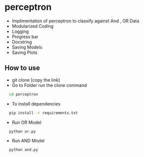 # perceptron
+ Implimentation of perceptron to classify against And , OR Data
+ Modularized Coding
+ Logging
+ Progress bar
+ Docstring
+ Saving Models
+ Saving Plots

## How to use 
+ git clone [copy the link]
+ Go to Folder run the clone command
```bash
  cd perceptron
```
+ To install dependencies
```bash
  pip install -r requirements.txt
```
+ Run OR Model
```bash
  python or.py
```
+ Run AND Model
```bash
  python and.py
```